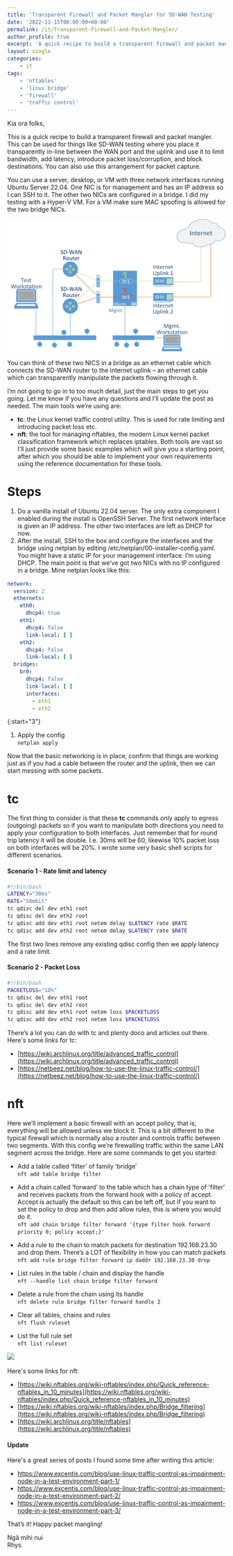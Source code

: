 ```yaml
---
title: 'Transparent Firewall and Packet Mangler for SD-WAN Testing'
date: '2022-11-15T00:00:00+00:00'
permalink: /it/Transparent-Firewall-and-Packet-Mangler/
author_profile: true
excerpt: 'A quick recipe to build a transparent firewall and packet mangler for SD-WAN testing which you can place in-line between the WAN port and the uplink. Use it to limit bandwidth, add latency, introduce packet loss/corruption, and block destinations.'
layout: single
categories:
    - it
tags:
    - 'nftables'
    - 'linux bridge'
    - 'firewall'
    - 'traffic control'
---
```

Kia ora folks, 

This is a quick recipe to build a transparent firewall and packet mangler. This can be used for things like SD-WAN testing where you place it transparently in-line between the WAN port and the uplink and use it to limit bandwidth, add latency, introduce packet loss/corruption, and block destinations.
You can also use this arrangement for packet capture. 

You can use a server, desktop, or VM with three network interfaces running Ubuntu Server 22.04. One NIC is for management and has an IP address so I can SSH to it. The other two NICs are configured in a bridge. I did my testing with a Hyper-V VM. For a VM make sure MAC spoofing is allowed for the two bridge NICs.

[![](/content/uploads/2022/11/15/brfw-t.png)](/content/uploads/2022/11/15/brfw-w.png)

You can think of these two NICS in a bridge as an ethernet cable which connects the SD-WAN router to the internet uplink – an ethernet cable which can transparently manipulate the packets flowing through it. 

I’m not going to go in to too much detail, just the main steps to get you going. Let me know if you have any questions and I’ll update the post as needed. The main tools we’re using are:
* **tc**: the Linux kernel traffic control utility. This is used for rate limiting and introducing packet loss etc. 
* **nft**: the tool for managing nftables, the modern Linux kernel packet classification framework which replaces iptables. 
Both tools are vast so I’ll just provide some basic examples which will give you a starting point, after which you should be able to implement your own requirements using the reference documentation for these tools.   

# Steps
1.	Do a vanilla install of Ubuntu 22.04 server. The only extra component I enabled during the install is OpenSSH Server. The first network interface is given an IP address. The other two interfaces are left as DHCP for now.
2.	After the install, SSH to the box and configure the interfaces and the bridge using netplan by editing /etc/netplan/00-installer-config.yaml. You might have a static IP for your management interface. I’m using DHCP. The main point is that we’ve got two NICs with no IP configured in a bridge. Mine netplan looks like this:

```yaml
network:
  version: 2
  ethernets:
    eth0:
      dhcp4: true
    eth1:
      dhcp4: false
      link-local: [ ]
    eth2:
      dhcp4: false
      link-local: [ ]
  bridges:
    br0:
      dhcp4: false
      link-local: [ ]
      interfaces:
        - eth1
        - eth2
```

{:start="3"}
1. Apply the config      
    ```netplan apply```




Now that the basic networking is in place, confirm that things are working just as if you had a cable between the router and the uplink, then we can start messing with some packets. 

# tc
The first thing to consider is that these **tc** commands only apply to egress (outgoing) packets so if you want to manipulate both directions you need to apply your configuration to both interfaces. Just remember that for round trip latency it will be double. I.e. 30ms will be 60, likewise 10% packet loss on both interfaces will be 20%.  I wrote some very basic shell scripts for different scenarios.

#### Scenario 1 - Rate limit and latency
```bash
#!/bin/bash
LATENCY="30ms"
RATE="50mbit"
tc qdisc del dev eth1 root
tc qdisc del dev eth2 root
tc qdisc add dev eth1 root netem delay $LATENCY rate $RATE
tc qdisc add dev eth2 root netem delay $LATENCY rate $RATE
```
The first two lines remove any existing qdisc config then we apply latency and a rate limit. 


#### Scenario 2 - Packet Loss
```bash
#!/bin/bash
PACKETLOSS="10%"
tc qdisc del dev eth1 root
tc qdisc del dev eth2 root
tc qdisc add dev eth1 root netem loss $PACKETLOSS
tc qdisc add dev eth2 root netem loss $PACKETLOSS
```

There’s a lot you can do with tc and plenty doco and articles out there.   
Here's some links for tc:
* [https://wiki.archlinux.org/title/advanced_traffic_control](https://wiki.archlinux.org/title/advanced_traffic_control)
* [https://netbeez.net/blog/how-to-use-the-linux-traffic-control/](https://netbeez.net/blog/how-to-use-the-linux-traffic-control/)


# nft
Here we’ll implement a basic firewall with an accept policy, that is, everything will be allowed unless we block it. This is a bit different to the typical firewall which is normally also a router and controls traffic between two segments. With this config we’re firewalling traffic within the same LAN segment across the bridge.
Here are some commands to get you started:
* Add a table called ‘filter’ of family ‘bridge’   
```nft add table bridge filter```

* Add a chain called ‘forward’ to the table which has a chain type of 'filter' and receives packets from the forward hook with a policy of accept. Accept is actually the default so this can be left off, but if you want to set the policy to drop and then add allow rules, this is where you would do it.   
```nft add chain bridge filter forward '{type filter hook forward priority 0; policy accept;}'```

* Add a rule to the chain to match packets for destination 192.168.23.30 and drop them. There’s a LOT of flexibility in how you can match packets   
```nft add rule bridge filter forward ip daddr 192.168.23.30 drop```

* List rules in the table / chain and display the handle   
```nft --handle list chain bridge filter forward```

* Delete a rule from the chain using its handle   
```nft delete rule bridge filter forward handle 2```

* Clear all tables, chains and rules   
```nft flush ruleset```

* List the full rule set   
```nft list ruleset```

[![](/content/uploads/2022/11/15/nft.png)](/content/uploads/2022/11/15/nft.png)

Here's some links for nft:
* [https://wiki.nftables.org/wiki-nftables/index.php/Quick_reference-nftables_in_10_minutes](https://wiki.nftables.org/wiki-nftables/index.php/Quick_reference-nftables_in_10_minutes)
* [https://wiki.nftables.org/wiki-nftables/index.php/Bridge_filtering](https://wiki.nftables.org/wiki-nftables/index.php/Bridge_filtering)
* [https://wiki.archlinux.org/title/nftables](https://wiki.archlinux.org/title/nftables)


#### Update
Here's a great series of posts I found some time after writing this article:
* https://www.excentis.com/blog/use-linux-traffic-control-as-impairment-node-in-a-test-environment-part-1/
* https://www.excentis.com/blog/use-linux-traffic-control-as-impairment-node-in-a-test-environment-part-2/
* https://www.excentis.com/blog/use-linux-traffic-control-as-impairment-node-in-a-test-environment-part-3/

That’s it! Happy packet mangling!

Ngā mihi nui   
Rhys